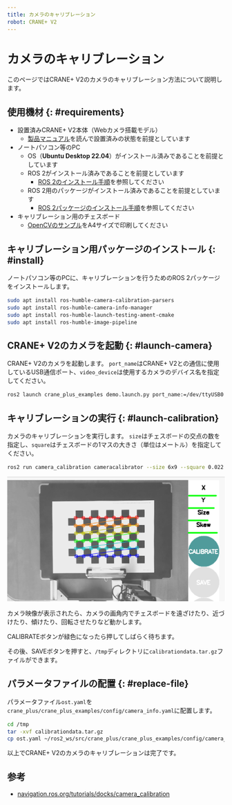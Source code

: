 ```yaml
---
title: カメラのキャリブレーション
robot: CRANE+ V2
---
```


# カメラのキャリブレーション
このページではCRANE+ V2のカメラのキャリブレーション方法について説明します。

## 使用機材 {: #requirements}

* 設置済みCRANE+ V2本体（Webカメラ搭載モデル）
    * [製品マニュアル](https://rt-net.jp/products/cranev2/)を読んで設置済みの状態を前提としています
* ノートパソコン等のPC
    * OS（**Ubuntu Desktop 22.04**）がインストール済みであることを前提としています
    * ROS 2がインストール済みであることを前提としています
        * [ROS 2のインストール手順](./install.md)を参照してください
    * ROS 2用のパッケージがインストール済みであることを前提としています
        * [ROS 2パッケージのインストール手順](./package-install.md)を参照してください
* キャリブレーション用のチェスボード
    * [OpenCVのサンプル](https://github.com/opencv/opencv/blob/master/samples/data/chessboard.png)をA4サイズで印刷してください

## キャリブレーション用パッケージのインストール {: #install}
ノートパソコン等のPCに、キャリブレーションを行うためのROS 2パッケージをインストールします。

```bash
sudo apt install ros-humble-camera-calibration-parsers
sudo apt install ros-humble-camera-info-manager
sudo apt install ros-humble-launch-testing-ament-cmake
sudo apt install ros-humble-image-pipeline
```

## CRANE+ V2のカメラを起動 {: #launch-camera}
CRANE+ V2のカメラを起動します。
`port_name`はCRANE+ V2との通信に使用しているUSB通信ポート、`video_device`は使用するカメラのデバイス名を指定してください。
```bash
ros2 launch crane_plus_examples demo.launch.py port_name:=/dev/ttyUSB0 use_camera:=true video_device:=/dev/video0
```

## キャリブレーションの実行 {: #launch-calibration}
カメラのキャリブレーションを実行します。
`size`はチェスボードの交点の数を指定し、`square`はチェスボードの1マスの大きさ（単位はメートル）を指定してください。
```bash
ros2 run camera_calibration cameracalibrator --size 6x9 --square 0.022 --ros-args -r image:=/image_raw
```

![](../../img/cranev2/ros/camera_calibration.png)

カメラ映像が表示されたら、カメラの画角内でチェスボードを遠ざけたり、近づけたり、傾けたり、回転させたりなど動かします。

CALIBRATEボタンが緑色になったら押してしばらく待ちます。

その後、SAVEボタンを押すと、`/tmp`ディレクトリに`calibrationdata.tar.gz`ファイルができます。

## パラメータファイルの配置 {: #replace-file}
パラメータファイル`ost.yaml`を`crane_plus/crane_plus_examples/config/camera_info.yaml`に配置します。
```bash
cd /tmp
tar -xvf calibrationdata.tar.gz
cp ost.yaml ~/ros2_ws/src/crane_plus/crane_plus_examples/config/camera_info.yaml
```

以上でCRANE+ V2のカメラのキャリブレーションは完了です。

## 参考
- [navigation.ros.org/tutorials/docks/camera_calibration](https://navigation.ros.org/tutorials/docs/camera_calibration.html)

